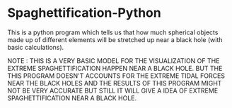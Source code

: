 # Spaghettification-Python
This is a python program which tells us that how much spherical objects made up of different elements will be stretched up near a black hole (with basic calculations).


NOTE : THIS IS A VERY BASIC MODEL FOR THE VISUALIZATION OF THE EXTREME SPAGHETTIFICATION HAPPEN NEAR A BLACK HOLE. BUT THE THIS PROGRAM DOESN'T ACCOUNTS FOR THE EXTREME TIDAL FORCES NEAR THE BLACK HOLES AND THE RESULTS OF THIS PROGRAM MIGHT NOT BE VERY ACCURATE BUT STILL IT WILL GIVE A IDEA OF EXTREME SPAGHETTIFICATION NEAR A BLACK HOLE.
